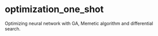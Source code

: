 # optimization_one_shot

Optimizing neural network with GA, Memetic algorithm and differential search.

